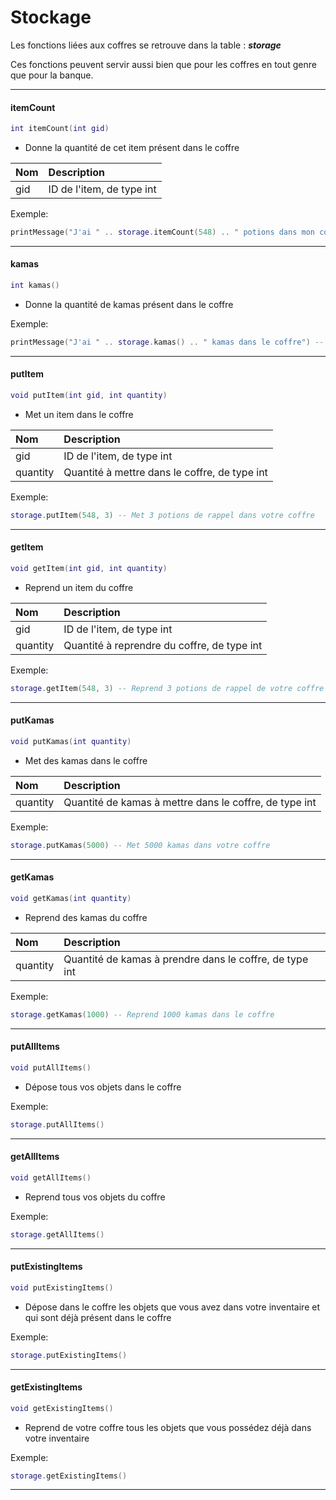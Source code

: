 # Stockage

Les fonctions liées aux coffres se retrouve dans la table : _**storage**_

Ces fonctions peuvent servir aussi bien que pour les coffres en tout genre que pour la banque.

---

#### itemCount

```lua
int itemCount(int gid)
```

* Donne la quantité de cet item présent dans le coffre

| Nom | Description |
| :--- | :--- |
| gid | ID de l'item, de type int |

Exemple:

```lua
printMessage("J'ai " .. storage.itemCount(548) .. " potions dans mon coffre") -- J'ai 10 potions dans mon coffre
```

---

#### kamas

```lua
int kamas()
```

* Donne la quantité de kamas présent dans le coffre

Exemple:

```lua
printMessage("J'ai " .. storage.kamas() .. " kamas dans le coffre") -- J'ai 100 kamas dans le coffre
```

---

#### putItem

```lua
void putItem(int gid, int quantity)
```

* Met un item dans le coffre

| Nom | Description |
| :--- | :--- |
| gid | ID de l'item, de type int |
| quantity | Quantité à mettre dans le coffre, de type int |

Exemple:

```lua
storage.putItem(548, 3) -- Met 3 potions de rappel dans votre coffre
```

---

#### getItem

```lua
void getItem(int gid, int quantity)
```

* Reprend un item du coffre

| Nom | Description |
| :--- | :--- |
| gid | ID de l'item, de type int |
| quantity | Quantité à reprendre du coffre, de type int |

Exemple:

```lua
storage.getItem(548, 3) -- Reprend 3 potions de rappel de votre coffre
```

---

#### putKamas

```lua
void putKamas(int quantity)
```

* Met des kamas dans le coffre

| Nom | Description |
| :--- | :--- |
| quantity | Quantité de kamas à mettre dans le coffre, de type int |

Exemple:

```lua
storage.putKamas(5000) -- Met 5000 kamas dans votre coffre
```

---

#### getKamas

```lua
void getKamas(int quantity)
```

* Reprend des kamas du coffre

| Nom | Description |
| :--- | :--- |
| quantity | Quantité de kamas à prendre dans le coffre, de type int |

Exemple:

```lua
storage.getKamas(1000) -- Reprend 1000 kamas dans le coffre
```

---

#### putAllItems

```lua
void putAllItems()
```

* Dépose tous vos objets dans le coffre

Exemple:

```lua
storage.putAllItems()
```

---

#### getAllItems

```lua
void getAllItems()
```

* Reprend tous vos objets du coffre

Exemple:

```lua
storage.getAllItems()
```

---

#### putExistingItems

```lua
void putExistingItems()
```

* Dépose dans le coffre les objets que vous avez dans votre inventaire et qui sont déjà présent dans le coffre

Exemple:

```lua
storage.putExistingItems()
```

---

#### getExistingItems

```lua
void getExistingItems()
```

* Reprend de votre coffre tous les objets que vous possédez déjà dans votre inventaire

Exemple:

```lua
storage.getExistingItems()
```

---
